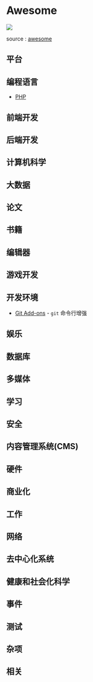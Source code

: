 # Awesome

![](https://file.wulicode.com/note/2023/05-06/13-41-57078.png)

source : [awesome](https://github.com/sindresorhus/awesome)

## 平台

## 编程语言

- [PHP](./language/php.md)

## 前端开发

## 后端开发

## 计算机科学

## 大数据

## 论文

## 书籍

## 编辑器

## 游戏开发

## 开发环境

- [Git Add-ons](./development-environment/git-addons.md) - `git` 命令行增强

## 娱乐

## 数据库

## 多媒体

## 学习

## 安全

## 内容管理系统(CMS)

## 硬件

## 商业化

## 工作

## 网络

## 去中心化系统

## 健康和社会化科学

## 事件

## 测试

## 杂项

## 相关
